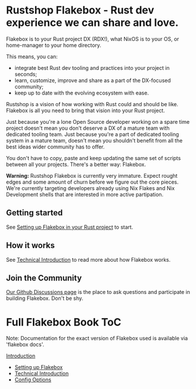 <!-- WARNING: THIS FILE IS AUTO-GENERATED. EDIT ./docs/README.md instead -->

# Rustshop Flakebox - Rust dev experience we can share and love.

Flakebox is to your Rust project DX (RDX!), what NixOS is to your OS, or
home-manager to your home directory. 

This means, you can:

* integrate best Rust dev tooling and practices into your project in seconds;
* learn, customize, improve and share as a part of the DX-focused community;
* keep up to date with the evolving ecosystem with ease.

Rustshop is a vision of how working with Rust could and should be like.
Flakebox is all you need to bring that vision into your Rust project.

Just because you're a lone Open Source developer working on a spare
time project doesn't mean you don't deserve a DX of a mature team
with dedicated tooling team. Just because you're a part of dedicated
tooling system in a mature team, doesn't mean you shouldn't benefit
from all the best ideas wider community has to offer.

You don't have to copy, paste and keep updating the same set of
scripts between all your projects. There's a better way: Flakebox.

**Warning:** Rustshop Flakebox is currently very immature. Expect
rought edges and some amount of churn before we figure out the
core pieces. We're currently targeting developers already using
Nix Flakes and Nix Development shells that are interested in
more active partipation.


## Getting started

See [Setting up Flakebox in your Rust project](./docs/getting-started.md)
to start.


## How it works

See [Technical Introduction](./docs/technical-details.md) to read more about
how Flakebox works.


## Join the Community

[Our Github Discussions page](https://github.com/rustshop/flakebox/discussions) is the
place to ask questions and participate in building Flakebox. Don't be shy.
# Full Flakebox Book ToC

Note: Documentation for the exact version of Flakebox used is available via 'flakebox docs'.

[Introduction](./docs/README.md)

- [Setting up Flakebox](./docs/getting-started.md)
- [Technical Introduction](./docs/technical-details.md) 
- [Config Options](./docs/nixos-options.md)

<!-- WARNING: THIS FILE IS AUTO-GENERATED. EDIT ./docs/README.md instead -->